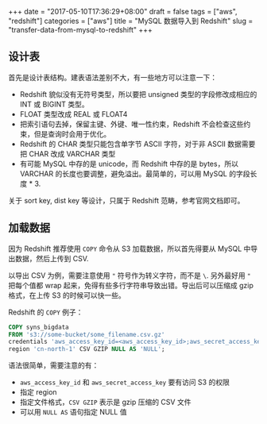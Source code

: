 +++
date = "2017-05-10T17:36:29+08:00"
draft = false
tags = ["aws", "redshift"]
categories = ["aws"]
title = "MySQL 数据导入到 Redshift"
slug = "transfer-data-from-mysql-to-redshift"
+++

## 设计表

首先是设计表结构。建表语法差别不大，有一些地方可以注意一下：

- Redshift 貌似没有无符号类型，所以要把 unsigned 类型的字段修改成相应的 INT 或 BIGINT 类型。
- FLOAT 类型改成 REAL 或 FLOAT4
- 把索引语句去掉，保留主键、外键、唯一性约束，Redshift 不会检查这些约束，但是查询时会用于优化。
- Redshift 的 CHAR 类型只能包含单字节 ASCII 字符，对于非 ASCII 数据需要把 CHAR 改成 VARCHAR 类型
- 有可能 MySQL 中存的是 unicode，而 Redshift 中存的是 bytes，所以 VARCHAR 的长度也要调整，避免溢出。最简单的，可以用 MySQL 的字段长度 * 3.

关于 sort key, dist key 等设计，只属于 Redshift 范畴，参考官网文档即可。

<!--more-->

## 加载数据

因为 Redshift 推荐使用 `COPY` 命令从 S3 加载数据，所以首先得要从 MySQL 中导出数据，然后上传到 CSV.

以导出 CSV 为例，需要注意使用 `"` 符号作为转义字符，而不是 `\`. 另外最好用 `"` 把每个值都 wrap 起来，免得有些多行字符串导致出错。导出后可以压缩成 gzip 格式，在上传 S3 的时候可以快一些。

Redshift 的 `COPY` 例子：

```sql
COPY syns_bigdata
FROM 's3://some-bucket/some_filename.csv.gz'
credentials 'aws_access_key_id=<aws_access_key_id>;aws_secret_access_key=<aws_secret_access_key>'
region 'cn-north-1' CSV GZIP NULL AS 'NULL';
```

语法很简单，需要注意的有：

- `aws_access_key_id` 和 `aws_secret_access_key` 要有访问 S3 的权限
- 指定 region
- 指定文件格式，`CSV GZIP` 表示是 gzip 压缩的 CSV 文件
- 可以用 `NULL AS` 语句指定 NULL 值
